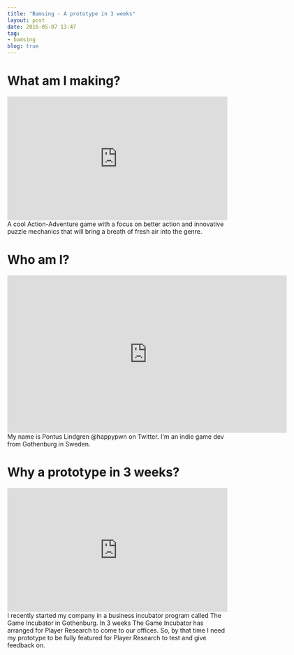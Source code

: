 ```yaml
---
title: "Bamsing - A prototype in 3 weeks"
layout: post
date: 2016-05-07 13:47
tag:
- bamsing
blog: true
---
```

# What am I making?
<div style='position:relative;padding-bottom:calc(100% / 1.78)'><iframe src='https://gfycat.com/ifr/EvilSphericalAmericangoldfinch' frameborder='0' scrolling='no' width='100%' height='100%' style='position:absolute;top:0;left:0;' allowfullscreen></iframe></div>
A cool Action-Adventure game with a focus on better action and innovative puzzle mechanics that will bring a breath of fresh air into the genre.

# Who am I?
<iframe src='https://gfycat.com/ifr/PreciousBlondAplomadofalcon' frameborder='0' scrolling='no' width='640' height='359.5505617977528' allowfullscreen></iframe>
My name is Pontus Lindgren @happypwn on Twitter. I'm an indie game dev from Gothenburg in Sweden.


# Why a prototype in 3 weeks?
<div style='position:relative;padding-bottom:calc(100% / 1.78)'><iframe src='https://gfycat.com/ifr/HardUnrulyAnglerfish' frameborder='0' scrolling='no' width='100%' height='100%' style='position:absolute;top:0;left:0;' allowfullscreen></iframe></div>
I recently started my company in a business incubator program called The Game Incubator in Gothenburg.
In 3 weeks The Game Incubator has arranged for Player Research to come to our offices. So, by that time
I need my prototype to be fully featured for Player Research to test and give feedback on.
